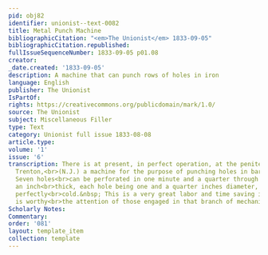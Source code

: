 ```yaml
---
pid: obj82
identifier: unionist--text-0082
title: Metal Punch Machine
bibliographicCitation: "<em>The Unionist</em> 1833-09-05"
bibliographicCitation.republished: 
fullIssueSequenceNumber: 1833-09-05 p01.08
creator: 
_date.created: '1833-09-05'
description: A machine that can punch rows of holes in iron
language: English
publisher: The Unionist
IsPartOf: 
rights: https://creativecommons.org/publicdomain/mark/1.0/
source: The Unionist
subject: Miscellaneous Filler
type: Text
category: Unionist full issue 1833-08-08
article.type: 
volume: '1'
issue: '6'
transcription: There is at present, in perfect operation, at the penitentiary, near
  Trenton,<br>(N.J.) a machine for the purpose of punching holes in bars of iron.
  Seven holes<br>can be perforated in one minute and a quarter through bars bars half
  an inch<br>thick, each hole being one and a quarter inches diameter, and the bar
  perfectly<br>cold.&nbsp; This is a very great labor and time saving invention, and
  is worthy<br>the attention of those engaged in that branch of mechanics.<br>
Scholarly Notes: 
Commentary: 
order: '081'
layout: template_item
collection: template
---
```

